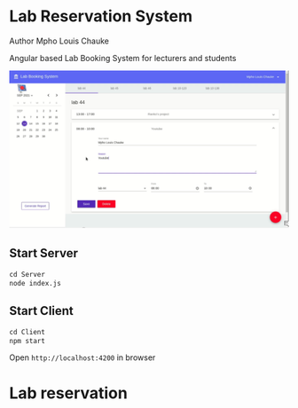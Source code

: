 # Lab Reservation System

Author Mpho Louis Chauke

Angular based Lab Booking System for lecturers and students

![lab-reservation-system](https://github.com/whitewalker-sa/lab-reservation/blob/main/lab-reservation.png)


## Start Server
```
cd Server
node index.js
```

## Start Client
```
cd Client
npm start
```
Open `http://localhost:4200` in browser
# Lab reservation

